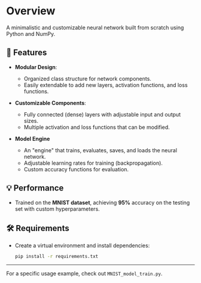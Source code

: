 # Overview

A minimalistic and customizable neural network built from scratch using Python and NumPy. 

## 🧠 Features
- **Modular Design**:
  - Organized class structure for network components.
  - Easily extendable to add new layers, activation functions, and loss functions.
  
- **Customizable Components**:
  - Fully connected (dense) layers with adjustable input and output sizes.
  - Multiple activation and loss functions that can be modified.
    
- **Model Engine**
  - An "engine" that trains, evaluates, saves, and loads the neural network.
  - Adjustable learning rates for training (backpropagation).
  - Custom accuracy functions for evaluation.
  
## 💡 Performance
- Trained on the **MNIST dataset**, achieving **95%** accuracy on the testing set with custom hyperparameters.

## 🛠️ Requirements

- Create a virtual environment and install dependencies:

  ```bash
  pip install -r requirements.txt
  ```
  
---

For a specific usage example, check out ```MNIST_model_train.py```.
